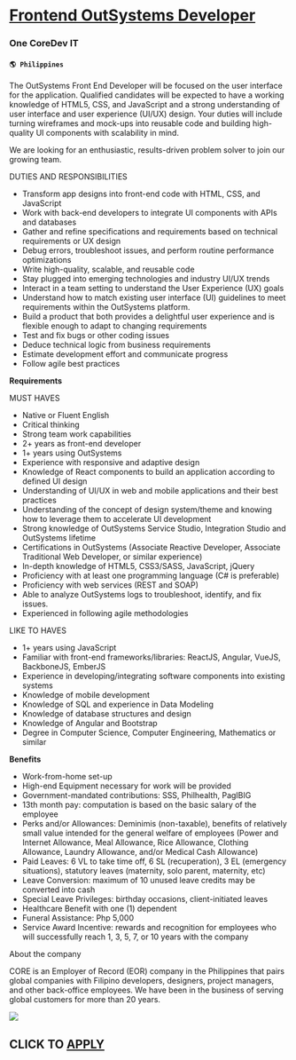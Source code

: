 # [Frontend OutSystems Developer](https://www.remotewlb.com/apply/frontend-outsystems-developer)  
### One CoreDev IT  
#### `🌎 Philippines`  

The OutSystems Front End Developer will be focused on the user interface for the application. Qualified candidates will be expected to have a working knowledge of HTML5, CSS, and JavaScript and a strong understanding of user interface and user experience (UI/UX) design. Your duties will include turning wireframes and mock-ups into reusable code and building high-quality UI components with scalability in mind.

We are looking for an enthusiastic, results-driven problem solver to join our growing team.

DUTIES AND RESPONSIBILITIES

  * Transform app designs into front-end code with HTML, CSS, and JavaScript
  * Work with back-end developers to integrate UI components with APIs and databases
  * Gather and refine specifications and requirements based on technical requirements or UX design 
  * Debug errors, troubleshoot issues, and perform routine performance optimizations
  * Write high-quality, scalable, and reusable code
  * Stay plugged into emerging technologies and industry UI/UX trends
  * Interact in a team setting to understand the User Experience (UX) goals 
  * Understand how to match existing user interface (UI) guidelines to meet requirements within the OutSystems platform.
  * Build a product that both provides a delightful user experience and is flexible enough to adapt to changing requirements
  * Test and fix bugs or other coding issues
  * Deduce technical logic from business requirements
  * Estimate development effort and communicate progress 
  * Follow agile best practices 

**Requirements**

MUST HAVES

  * Native or Fluent English
  * Critical thinking
  * Strong team work capabilities
  * 2+ years as front-end developer
  * 1+ years using OutSystems 
  * Experience with responsive and adaptive design
  * Knowledge of React components to build an application according to defined UI design
  * Understanding of UI/UX in web and mobile applications and their best practices
  * Understanding of the concept of design system/theme and knowing how to leverage them to accelerate UI development
  * Strong knowledge of OutSystems Service Studio, Integration Studio and OutSystems lifetime
  * Certifications in OutSystems (Associate Reactive Developer, Associate Traditional Web Developer, or similar experience)
  * In-depth knowledge of HTML5, CSS3/SASS, JavaScript, jQuery
  * Proficiency with at least one programming language (C# is preferable)
  * Proficiency with web services (REST and SOAP)
  * Able to analyze OutSystems logs to troubleshoot, identify, and fix issues.
  * Experienced in following agile methodologies

LIKE TO HAVES

  * 1+ years using JavaScript
  * Familiar with front-end frameworks/libraries: ReactJS, Angular, VueJS, BackboneJS, EmberJS
  * Experience in developing/integrating software components into existing systems
  * Knowledge of mobile development
  * Knowledge of SQL and experience in Data Modeling 
  * Knowledge of database structures and design
  * Knowledge of Angular and Bootstrap
  * Degree in Computer Science, Computer Engineering, Mathematics or similar

**Benefits**

  * Work-from-home set-up
  * High-end Equipment necessary for work will be provided
  * Government-mandated contributions: SSS, Philhealth, PagIBIG
  * 13th month pay: computation is based on the basic salary of the employee
  * Perks and/or Allowances: Deminimis (non-taxable), benefits of relatively small value intended for the general welfare of employees (Power and Internet Allowance, Meal Allowance, Rice Allowance, Clothing Allowance, Laundry Allowance, and/or Medical Cash Allowance)
  * Paid Leaves: 6 VL to take time off, 6 SL (recuperation), 3 EL (emergency situations), statutory leaves (maternity, solo parent, maternity, etc)
  * Leave Conversion: maximum of 10 unused leave credits may be converted into cash
  * Special Leave Privileges: birthday occasions, client-initiated leaves
  * Healthcare Benefit with one (1) dependent
  * Funeral Assistance: Php 5,000
  * Service Award Incentive: rewards and recognition for employees who will successfully reach 1, 3, 5, 7, or 10 years with the company

  
  

About the company

  

CORE is an Employer of Record (EOR) company in the Philippines that pairs global companies with Filipino developers, designers, project managers, and other back-office employees. We have been in the business of serving global customers for more than 20 years.

![](https://remotive.com/job/track/1899664/blank.gif?source=public_api)  
## CLICK TO [APPLY](https://www.remotewlb.com/apply/frontend-outsystems-developer)

